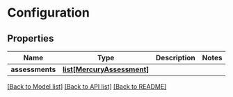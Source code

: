 # Configuration


## Properties
Name | Type | Description | Notes
------------ | ------------- | ------------- | -------------
**assessments** | [**list[MercuryAssessment]**](MercuryAssessment.md) |  | 

[[Back to Model list]](../README.md#documentation-for-models) [[Back to API list]](../README.md#documentation-for-api-endpoints) [[Back to README]](../README.md)


